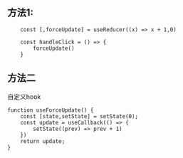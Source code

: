 ## 方法1:


```
    const [,forceUpdate] = useReducer((x) => x + 1,0)

    const handleClick = () => {
        forceUpdate()
    }
```




## 方法二

自定义hook

```
function useForceUpdate() {
    const [state,setState] = setState(0);
    const update = useCallback(() => {
        setState((prev) => prev + 1)
    })
    return update;
}
```




